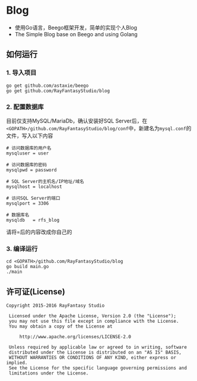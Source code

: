 # Blog
* 使用Go语言，Beego框架开发，简单的实现个人Blog
* The Simple Blog base on Beego and using Golang

## 如何运行
### 1. 导入项目
```
go get github.com/astaxie/beego
go get github.com/RayFantasyStudio/blog
```

### 2. 配置数据库
目前仅支持MySQL/MariaDb，确认安装好SQL Server后，在`<GOPATH>/github.com/RayFantasyStudio/blog/conf`中，新建名为`mysql.conf`的文件，写入以下内容
```
# 访问数据库的用户名
mysqluser = user

# 访问数据库的密码
mysqlpwd = password

# SQL Server的主机名/IP地址/域名
mysqlhost = localhost

# 访问SQL Server的端口
mysqlport = 3306

# 数据库名
mysqldb   = rfs_blog
```
请将=后的内容改成你自己的

### 3. 编译运行
```
cd <GOPATH>/github.com/RayFantasyStudio/blog
go build main.go
./main
```

## 许可证(License)
```
Copyright 2015-2016 RayFantasy Studio

 Licensed under the Apache License, Version 2.0 (the "License");
 you may not use this file except in compliance with the License.
 You may obtain a copy of the License at

     http://www.apache.org/licenses/LICENSE-2.0

 Unless required by applicable law or agreed to in writing, software
 distributed under the License is distributed on an "AS IS" BASIS,
 WITHOUT WARRANTIES OR CONDITIONS OF ANY KIND, either express or implied.
 See the License for the specific language governing permissions and
 limitations under the License.
```
